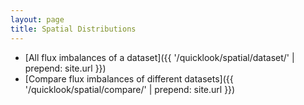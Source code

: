 ```yaml
---
layout: page
title: Spatial Distributions
---
```


* [All flux imbalances of a dataset]({{ '/quicklook/spatial/dataset/' | prepend: site.url }})
* [Compare flux imbalances of different datasets]({{ '/quicklook/spatial/compare/' | prepend: site.url }})
